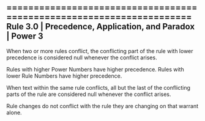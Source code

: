 =====================================================================
Rule 3.0 | Precedence, Application, and Paradox | Power 3
---------------------------------------------------------

When two or more rules conflict, the conflicting part of the rule
with lower precedence is considered null whenever the conflict arises.

Rules with higher Power Numbers have higher precedence. Rules with
lower Rule Numbers have higher precedence.

When text within the same rule conflicts, all but the last of the
conflicting parts of the rule are considered null whenever the
conflict arises.

Rule changes do not conflict with the rule they are changing on that
warrant alone.
